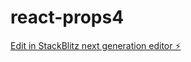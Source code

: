 # react-props4

[Edit in StackBlitz next generation editor ⚡️](https://stackblitz.com/~/github.com/mluighy/react-props4)
